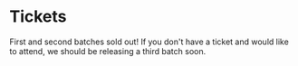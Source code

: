 # Tickets

First and second batches sold out! If you don't have a ticket and would like to attend, we should be releasing a third batch soon.
